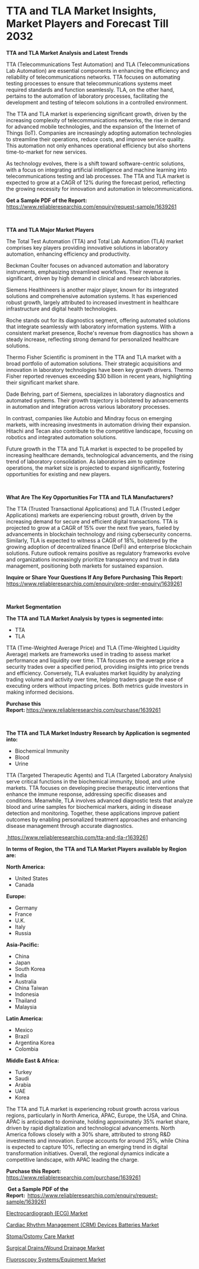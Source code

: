 <p><h1>TTA and TLA Market Insights, Market Players and Forecast Till 2032</h1></p><p><strong>TTA and TLA Market Analysis and Latest Trends</strong></p>
<p><p>TTA (Telecommunications Test Automation) and TLA (Telecommunications Lab Automation) are essential components in enhancing the efficiency and reliability of telecommunications networks. TTA focuses on automating testing processes to ensure that telecommunications systems meet required standards and function seamlessly. TLA, on the other hand, pertains to the automation of laboratory processes, facilitating the development and testing of telecom solutions in a controlled environment.</p><p>The TTA and TLA market is experiencing significant growth, driven by the increasing complexity of telecommunications networks, the rise in demand for advanced mobile technologies, and the expansion of the Internet of Things (IoT). Companies are increasingly adopting automation technologies to streamline their operations, reduce costs, and improve service quality. This automation not only enhances operational efficiency but also shortens time-to-market for new services.</p><p>As technology evolves, there is a shift toward software-centric solutions, with a focus on integrating artificial intelligence and machine learning into telecommunications testing and lab processes. The TTA and TLA market is expected to grow at a CAGR of 12% during the forecast period, reflecting the growing necessity for innovation and automation in telecommunications.</p></p>
<p><strong>Get a Sample PDF of the Report:&nbsp;</strong> <a href="https://www.reliableresearchiq.com/enquiry/request-sample/1639261?utm_campaign=1837&utm_medium=2&utm_source=Github&utm_content=ia&utm_term=04032025&utm_id=tta-and-tla">https://www.reliableresearchiq.com/enquiry/request-sample/1639261</a></p>
<p>&nbsp;</p>
<p><strong>TTA and TLA Major Market Players</strong></p>
<p><p>The Total Test Automation (TTA) and Total Lab Automation (TLA) market comprises key players providing innovative solutions in laboratory automation, enhancing efficiency and productivity. </p><p>Beckman Coulter focuses on advanced automation and laboratory instruments, emphasizing streamlined workflows. Their revenue is significant, driven by high demand in clinical and research laboratories. </p><p>Siemens Healthineers is another major player, known for its integrated solutions and comprehensive automation systems. It has experienced robust growth, largely attributed to increased investment in healthcare infrastructure and digital health technologies. </p><p>Roche stands out for its diagnostics segment, offering automated solutions that integrate seamlessly with laboratory information systems. With a consistent market presence, Roche's revenue from diagnostics has shown a steady increase, reflecting strong demand for personalized healthcare solutions.</p><p>Thermo Fisher Scientific is prominent in the TTA and TLA market with a broad portfolio of automation solutions. Their strategic acquisitions and innovation in laboratory technologies have been key growth drivers. Thermo Fisher reported revenues exceeding $30 billion in recent years, highlighting their significant market share.</p><p>Dade Behring, part of Siemens, specializes in laboratory diagnostics and automated systems. Their growth trajectory is bolstered by advancements in automation and integration across various laboratory processes.</p><p>In contrast, companies like Autobio and Mindray focus on emerging markets, with increasing investments in automation driving their expansion. Hitachi and Tecan also contribute to the competitive landscape, focusing on robotics and integrated automation solutions.</p><p>Future growth in the TTA and TLA market is expected to be propelled by increasing healthcare demands, technological advancements, and the rising trend of laboratory consolidation. As laboratories aim to optimize operations, the market size is projected to expand significantly, fostering opportunities for existing and new players.</p></p>
<p>&nbsp;</p>
<p><strong>What Are The Key Opportunities For TTA and TLA Manufacturers?</strong></p>
<p><p>The TTA (Trusted Transactional Applications) and TLA (Trusted Ledger Applications) markets are experiencing robust growth, driven by the increasing demand for secure and efficient digital transactions. TTA is projected to grow at a CAGR of 15% over the next five years, fueled by advancements in blockchain technology and rising cybersecurity concerns. Similarly, TLA is expected to witness a CAGR of 18%, bolstered by the growing adoption of decentralized finance (DeFi) and enterprise blockchain solutions. Future outlook remains positive as regulatory frameworks evolve and organizations increasingly prioritize transparency and trust in data management, positioning both markets for sustained expansion.</p></p>
<p><strong>Inquire or Share Your Questions If Any Before Purchasing This Report:</strong> <a href="https://www.reliableresearchiq.com/enquiry/pre-order-enquiry/1639261?utm_campaign=1837&utm_medium=2&utm_source=Github&utm_content=ia&utm_term=04032025&utm_id=tta-and-tla">https://www.reliableresearchiq.com/enquiry/pre-order-enquiry/1639261</a></p>
<p>&nbsp;</p>
<p><strong>Market Segmentation</strong></p>
<p><strong>The TTA and TLA Market Analysis by types is segmented into:</strong></p>
<p><ul><li>TTA</li><li>TLA</li></ul></p>
<p><p>TTA (Time-Weighted Average Price) and TLA (Time-Weighted Liquidity Average) markets are frameworks used in trading to assess market performance and liquidity over time. TTA focuses on the average price a security trades over a specified period, providing insights into price trends and efficiency. Conversely, TLA evaluates market liquidity by analyzing trading volume and activity over time, helping traders gauge the ease of executing orders without impacting prices. Both metrics guide investors in making informed decisions.</p></p>
<p><strong>Purchase this Report:&nbsp;</strong><a href="https://www.reliableresearchiq.com/purchase/1639261?utm_campaign=1837&utm_medium=2&utm_source=Github&utm_content=ia&utm_term=04032025&utm_id=tta-and-tla">https://www.reliableresearchiq.com/purchase/1639261</a></p>
<p>&nbsp;</p>
<p><strong>The TTA and TLA Market Industry Research by Application is segmented into:</strong></p>
<p><ul><li>Biochemical Immunity</li><li>Blood</li><li>Urine</li></ul></p>
<p><p>TTA (Targeted Therapeutic Agents) and TLA (Targeted Laboratory Analysis) serve critical functions in the biochemical immunity, blood, and urine markets. TTA focuses on developing precise therapeutic interventions that enhance the immune response, addressing specific diseases and conditions. Meanwhile, TLA involves advanced diagnostic tests that analyze blood and urine samples for biochemical markers, aiding in disease detection and monitoring. Together, these applications improve patient outcomes by enabling personalized treatment approaches and enhancing disease management through accurate diagnostics.</p></p>
<p><a href="https://www.reliableresearchiq.com/tta-and-tla-r1639261?utm_campaign=1837&utm_medium=2&utm_source=Github&utm_content=ia&utm_term=04032025&utm_id=tta-and-tla">&nbsp;https://www.reliableresearchiq.com/tta-and-tla-r1639261</a></p>
<p><strong>In terms of Region, the TTA and TLA Market Players available by Region are:</strong></p>
<p>
    <p> <strong> North America: </strong>
        <ul>
            <li>United States</li>
            <li>Canada</li>
        </ul>
        </p> 
    <p> <strong> Europe: </strong>
        <ul>
            <li>Germany</li>
            <li>France</li>
            <li>U.K.</li>
            <li>Italy</li>
            <li>Russia</li>
        </ul>
        </p> 
    <p> <strong> Asia-Pacific: </strong>
        <ul>
            <li>China</li>
            <li>Japan</li>
            <li>South Korea</li>
            <li>India</li>
            <li>Australia</li>
            <li>China Taiwan</li>
            <li>Indonesia</li>
            <li>Thailand</li>
            <li>Malaysia</li>
        </ul>
        </p> 
    <p> <strong> Latin America: </strong>
        <ul>
            <li>Mexico</li>
            <li>Brazil</li>
            <li>Argentina Korea</li>
            <li>Colombia</li>
        </ul>
        </p> 
    <p> <strong> Middle East & Africa: </strong>
        <ul>
            <li>Turkey</li>
            <li>Saudi</li>
            <li>Arabia</li>
            <li>UAE</li>
            <li>Korea</li>
        </ul>
    </p>
    </p>
<p><p>The TTA and TLA market is experiencing robust growth across various regions, particularly in North America, APAC, Europe, the USA, and China. APAC is anticipated to dominate, holding approximately 35% market share, driven by rapid digitalization and technological advancements. North America follows closely with a 30% share, attributed to strong R&D investments and innovation. Europe accounts for around 25%, while China is expected to capture 10%, reflecting an emerging trend in digital transformation initiatives. Overall, the regional dynamics indicate a competitive landscape, with APAC leading the charge.</p></p>
<p><strong>Purchase this Report: </strong><a href="https://www.reliableresearchiq.com/purchase/1639261?utm_campaign=1837&utm_medium=2&utm_source=Github&utm_content=ia&utm_term=04032025&utm_id=tta-and-tla">https://www.reliableresearchiq.com/purchase/1639261</a></p>
<p>&nbsp;<strong>Get a Sample PDF of the Report:&nbsp;&nbsp;</strong><a href="https://www.reliableresearchiq.com/enquiry/request-sample/1639261?utm_campaign=1837&utm_medium=2&utm_source=Github&utm_content=ia&utm_term=04032025&utm_id=tta-and-tla">https://www.reliableresearchiq.com/enquiry/request-sample/1639261</a></p>
<p><strong></strong></p>
<p><p><a href="https://github.com/laingragle95/Market-Research-Report-List-1/blob/main/electrocardiograph-ecg-market.md?utm_campaign=1837&utm_medium=2&utm_source=Github&utm_content=ia&utm_term=04032025&utm_id=tta-and-tla">Electrocardiograph (ECG) Market</a></p><p><a href="https://github.com/janotjuljo/Market-Research-Report-List-1/blob/main/cardiac-rhythm-management-crm-devices-batteries-market.md?utm_campaign=1837&utm_medium=2&utm_source=Github&utm_content=ia&utm_term=04032025&utm_id=tta-and-tla">Cardiac Rhythm Management (CRM) Devices Batteries Market</a></p><p><a href="https://github.com/taveyasenay/Market-Research-Report-List-1/blob/main/stomaostomy-care-market.md?utm_campaign=1837&utm_medium=2&utm_source=Github&utm_content=ia&utm_term=04032025&utm_id=tta-and-tla">Stoma/Ostomy Care Market</a></p><p><a href="https://github.com/ssaradulai/Market-Research-Report-List-1/blob/main/surgical-drainswound-drainage-market.md?utm_campaign=1837&utm_medium=2&utm_source=Github&utm_content=ia&utm_term=04032025&utm_id=tta-and-tla">Surgical Drains/Wound Drainage Market</a></p><p><a href="https://github.com/uripeachrii/Market-Research-Report-List-1/blob/main/fluoroscopy-systemsequipment-market.md?utm_campaign=1837&utm_medium=2&utm_source=Github&utm_content=ia&utm_term=04032025&utm_id=tta-and-tla">Fluoroscopy Systems/Equipment Market</a></p></p>